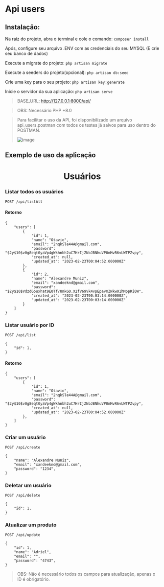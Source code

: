 # Api users

## Instalação:

Na raiz do projeto, abra o terminal e cole o comando: `composer install`

Após, configure seu arquivo .ENV com as credenciais do seu MYSQL (E crie seu banco de dados)

Execute a migrate do projeto: `php artisan migrate`

Execute a seeders do projeto(opcional): `php artisan db:seed`

Crie uma key para o seu projeto: `php artisan key:generate`

Inicie o servidor da sua aplicação: `php artisan serve`

> BASE_URL: http://127.0.0.1:8000/api/

> OBS: Necessário PHP +8.0

> Para facilitar o uso da API, foi disponibilizado um arquivo api_users.postman com todos os testes já salvos para uso dentro do POSTMAN.
> 
> ![image](https://repository-images.githubusercontent.com/605341851/d0976964-97a0-47e2-a44c-109a23238fe0)

## Exemplo de uso da aplicação


<h1 align="center">
Usuários
</h1>

### Listar todos os usuários
```
POST /api/listAll
```
#### Retorno
```
{
    "users": [
        {
            "id": 1,
            "name": "Otavio",
            "email": "2nqkSle44A@gmail.com",
            "password": "$2y$10$v0g8eqt0yaVp4gWkhnbh2uC7HrIjZNbJBNhuVP0mMvR6vLWTPZvpy",
            "created_at": null,
            "updated_at": "2023-02-23T00:04:52.000000Z"
        },
        {
            "id": 2,
            "name": "Alexandre Muniz",
            "email": "xandeeknd@gmail.com",
            "password": "$2y$10$VdzdGouxhat9E0Tf/UmkGO.X2fV69Vk4vpEpavmZNkw01hMppRi0W",
            "created_at": "2023-02-23T00:03:14.000000Z",
            "updated_at": "2023-02-23T00:03:14.000000Z"
        }
    ]
}
```

### Listar usuário por ID
```
POST /api/list
```
```
{
    "id": 1, 
}
```
#### Retorno
```
{
    "users": [
        {
            "id": 1,
            "name": "Otavio",
            "email": "2nqkSle44A@gmail.com",
            "password": "$2y$10$v0g8eqt0yaVp4gWkhnbh2uC7HrIjZNbJBNhuVP0mMvR6vLWTPZvpy",
            "created_at": null,
            "updated_at": "2023-02-23T00:04:52.000000Z"
        },
    ]
}
```


### Criar um usuário
```
POST /api/create
```
```
{
    "name": "Alexandre Muniz",
    "email": "xandeeknd@gmail.com",
    "password": "1234",
}
```



### Deletar um usuário
```
POST /api/delete
```
```
{
    "id": 1, 
}
```



### Atualizar um produto
```
POST /api/update
```
```
{
    "id": 1, 
    "name": "Adriel",
    "email": "",
    "password": "4743",
}
```
> OBS: Não é necessário todos os campos para atualização, apenas o ID é obrigatório.


